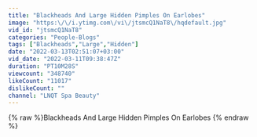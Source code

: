 ```yaml
---
title: "Blackheads And Large Hidden Pimples On Earlobes"
image: "https:\/\/i.ytimg.com\/vi\/jtsmcQ1NaT8\/hqdefault.jpg"
vid_id: "jtsmcQ1NaT8"
categories: "People-Blogs"
tags: ["Blackheads","Large","Hidden"]
date: "2022-03-13T02:51:07+03:00"
vid_date: "2022-03-11T09:38:47Z"
duration: "PT10M28S"
viewcount: "348740"
likeCount: "11017"
dislikeCount: ""
channel: "LNQT Spa Beauty"
---
```

{% raw %}Blackheads And Large Hidden Pimples On Earlobes {% endraw %}

